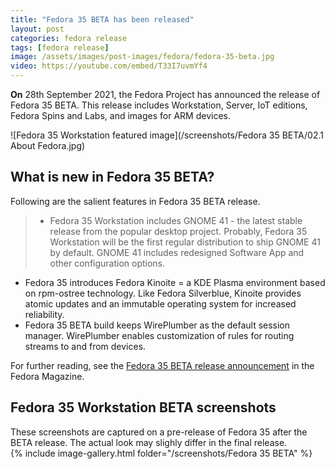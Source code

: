 ```yaml
---
title: "Fedora 35 BETA has been released"
layout: post
categories: fedora release
tags: [fedora release]
image: /assets/images/post-images/fedora/fedora-35-beta.jpg
video: https://youtube.com/embed/T33I7uvmYf4  
---
```


**On** 28th September 2021, the Fedora Project has announced the release of Fedora 35 BETA. This release includes Workstation, Server, IoT editions, Fedora Spins and Labs, and images for ARM devices.

![Fedora 35 Workstation featured image](/screenshots/Fedora 35 BETA/02.1 About Fedora.jpg)

## What is new in Fedora 35 BETA?

Following are the salient features in Fedora 35 BETA release.

> - Fedora 35 Workstation includes GNOME 41 - the latest stable release from the popular desktop project. Probably, Fedora 35 Workstation will be the first regular distribution to ship GNOME 41 by default. GNOME 41 includes redesigned Software App and other configuration options.
- Fedora 35 introduces Fedora Kinoite = a KDE Plasma environment based on rpm-ostree technology. Like Fedora Silverblue, Kinoite provides atomic updates and an immutable operating system for increased reliability.
- Fedora 35 BETA build keeps WirePlumber as the default session manager. WirePlumber enables customization of rules for routing streams to and from devices.

For further reading, see the [Fedora 35 BETA release announcement](https://fedoramagazine.org/announcing-fedora-35-beta/) in the Fedora Magazine.

## Fedora 35 Workstation BETA screenshots
<div class="alert alert-info">
These screenshots are captured on a pre-release of Fedora 35 after the BETA release. The actual look may slighly differ in the final release.
</div>
{% include image-gallery.html folder="/screenshots/Fedora 35 BETA" %}